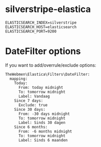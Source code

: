 # silverstripe-elastica

```
ELASTICSEARCH_INDEX=silverstripe
ELASTICSEARCH_HOST=elasticsearch
ELASTICSEARCH_PORT=9200
```

# DateFilter options
If you want to add/overrule/exclude options:
```
TheWebmen\Elastica\Filters\DateFilter:
  mapping:
    Today:
      From: today midnight
      To: tomorrow midnight
      Label: Vandaag
    Since 7 days:
      Exclude: true
    Since 30 days:
      From: -30 days midnight
      To: tomorrow midnight
      Label: Sinds 30 dagen
    Since 6 months:
      From: -6 months midnight
      To: tomorrow midnight
      Label: Sinds 6 maanden 
      
```
